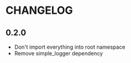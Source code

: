 # CHANGELOG

## 0.2.0

* Don't import everything into root namespace
* Remove simple_logger dependency